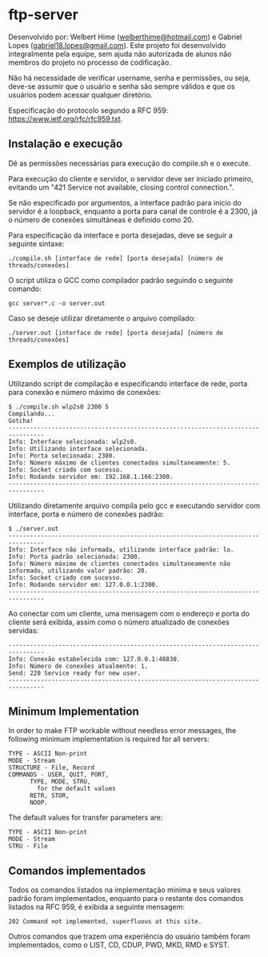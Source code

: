 # ftp-server

Desenvolvido por: Welbert Hime (welberthime@hotmail.com) e Gabriel Lopes (gabriel18.lopes@gmail.com). Este projeto foi desenvolvido integralmente pela equipe, sem ajuda não autorizada de alunos não membros do projeto no processo de codificação.

Não há necessidade de verificar username, senha e permissões, ou seja, deve-se assumir que o usuário e senha são sempre válidos e que os usuários podem acessar qualquer diretório.

Especificação do protocolo segundo a RFC 959: https://www.ietf.org/rfc/rfc959.txt.

## Instalação e execução

Dê as permissões necessárias para execução do compile.sh e o execute.

Para execução do cliente e servidor, o servidor deve ser iniciado primeiro, evitando um "421 Service not available, closing control connection.".

Se não especificado por argumentos, a interface padrão para início do servidor é a loopback, enquanto a porta para canal de controle é a 2300, já o número de conexões simultâneas é definido como 20.

Para especificação da interface e porta desejadas, deve se seguir a seguinte sintaxe:

    ./compile.sh [interface de rede] [porta desejada] [número de threads/conexões]

O script utiliza o GCC como compilador padrão seguindo o seguinte comando:

    gcc server*.c -o server.out

Caso se deseje utilizar diretamente o arquivo compilado:

    ./server.out [interface de rede] [porta desejada] [número de threads/conexões]

## Exemplos de utilização

Utilizando script de compilação e especificando interface de rede, porta para conexão e número máximo de conexões:

    $ ./compile.sh wlp2s0 2300 5
    Compilando...
    Gotcha!
    --------------------------------------------------------------------------------
    Info: Interface selecionada: wlp2s0.
    Info: Utilizando interface selecionada.
    Info: Porta selecionada: 2300.
    Info: Número máximo de clientes conectados simultaneamente: 5.
    Info: Socket criado com sucesso.
    Info: Rodando servidor em: 192.168.1.166:2300.
    --------------------------------------------------------------------------------

Utilizando diretamente arquivo compila pelo gcc e executando servidor com interface, porta e número de conexões padrão:

    $ ./server.out
    --------------------------------------------------------------------------------
    Info: Interface não informada, utilizando interface padrão: lo.
    Info: Porta padrão selecionada: 2300.
    Info: Número máximo de clientes conectados simultaneamente não informado, utilizando valor padrão: 20.
    Info: Socket criado com sucesso.
    Info: Rodando servidor em: 127.0.0.1:2300.
    --------------------------------------------------------------------------------

Ao conectar com um cliente, uma mensagem com o endereço e porta do cliente será exibida, assim como o número atualizado de conexões servidas:

    --------------------------------------------------------------------------------
    Info: Conexão estabelecida com: 127.0.0.1:48830.
    Info: Número de conexões atualmente: 1.
    Send: 220 Service ready for new user.
    --------------------------------------------------------------------------------

## Minimum Implementation

In order to make FTP workable without needless error messages, the following minimum implementation is required for all servers:

    TYPE - ASCII Non-print
    MODE - Stream
    STRUCTURE - File, Record
    COMMANDS - USER, QUIT, PORT,
          TYPE, MODE, STRU,
            for the default values
          RETR, STOR,
          NOOP.

The default values for transfer parameters are:

    TYPE - ASCII Non-print
    MODE - Stream
    STRU - File

## Comandos implementados

Todos os comandos listados na implementação mínima e seus valores padrão foram implementados, enquanto para o restante dos comandos listados na RFC 959, é exibida a seguinte mensagem:

    202 Command not implemented, superfluous at this site.

Outros comandos que trazem uma experiência do usuário também foram implementados, como o LIST, CD, CDUP, PWD, MKD, RMD e SYST.
